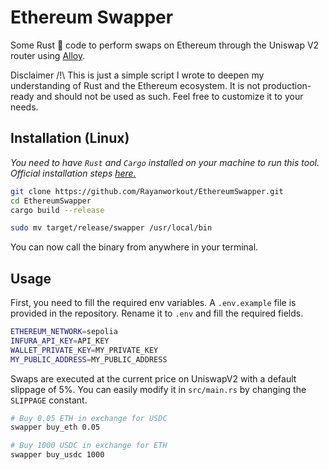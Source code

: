 # Ethereum Swapper

Some Rust 🦀 code to perform swaps on Ethereum through the Uniswap V2 router using [Alloy](https://alloy.rs/index.html).

Disclaimer /!\ This is just a simple script I wrote to deepen my understanding of Rust and the Ethereum ecosystem. It is not production-ready and should not be used as such.
Feel free to customize it to your needs.

## Installation (Linux)

_You need to have `Rust` and `Cargo` installed on your machine to run this tool. Official installation steps [here.](https://www.rust-lang.org/tools/install)_

```bash
git clone https://github.com/Rayanworkout/EthereumSwapper.git
cd EthereumSwapper
cargo build --release

sudo mv target/release/swapper /usr/local/bin

```

You can now call the binary from anywhere in your terminal.

## Usage

First, you need to fill the required env variables. A `.env.example` file is provided in the repository. Rename it to `.env` and fill the required fields.

```bash
ETHEREUM_NETWORK=sepolia
INFURA_API_KEY=API_KEY
WALLET_PRIVATE_KEY=MY_PRIVATE_KEY
MY_PUBLIC_ADDRESS=MY_PUBLIC_ADDRESS
```

Swaps are executed at the current price on UniswapV2 with a default slippage of 5%.
You can easily modify it in `src/main.rs` by changing the `SLIPPAGE` constant.

```bash
# Buy 0.05 ETH in exchange for USDC
swapper buy_eth 0.05
```

```bash
# Buy 1000 USDC in exchange for ETH
swapper buy_usdc 1000
```